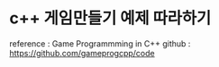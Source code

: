 # c++ 게임만들기 예제 따라하기

reference : Game Programmming in C++
github : https://github.com/gameprogcpp/code
